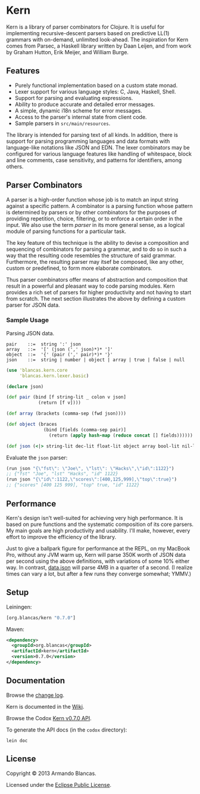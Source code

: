 # Kern

Kern is a library of parser combinators for Clojure. It is useful for 
implementing recursive-descent parsers based on predictive LL(1) grammars 
with on-demand, unlimited look-ahead. The inspiration for Kern comes from 
Parsec, a Haskell library written by Daan Leijen,  and from work by Graham 
Hutton, Erik Meijer, and William Burge.

## Features

* Purely functional implementation based on a custom state monad.
* Lexer support for various language styles: C, Java, Haskell, Shell.
* Support for parsing and evaluating expressions.
* Ability to produce accurate and detailed error messages.
* A simple, dynamic i18n scheme for error messages.
* Access to the parser's internal state from client code.
* Sample parsers in `src/main/resources`.

The library is intended for parsing text of all kinds. In addition, there
is support for parsing programming languages and data formats with language-like
notations like JSON and EDN. The lexer combinators may be configured
for various language features like handling of whitespace, block and line comments,
case sensitivity, and patterns for identifiers, among others.


## Parser Combinators

A parser is a high-order function whose job is to match an input string against 
a specific pattern. A combinator is a parsing function whose 
pattern is determined by parsers or by other combinators for the purposes 
of providing repetition, choice, filtering, or to enforce a certain order in the input.
We also use the term *parser* in its more general sense, as a logical module of 
parsing functions for a particular task.

The key feature of this technique is the ability to devise a composition and
sequencing of combinators for parsing a grammar, and to do so in such a way
that the resulting code resembles the structure of said grammar. Furthermore,
the resulting parser may itsef be composed, like any other, custom or predefined,
 to form more elaborate combinators.

Thus parser combinators offer means of abstraction and composition
that result in a powerful and pleasant way to code parsing modules. Kern provides
a rich set of parsers for higher productivity and not having to start from scratch.
The next section illustrates the above by defining a custom parser for JSON data. 

### Sample Usage

Parsing JSON data.

    pair    ::=  string ':' json
    array   ::=  '[' (json (',' json)*)* ']'
    object  ::=  '{' (pair (',' pair)*)* '}'
    json    ::=  string | number | object | array | true | false | null

```clojure
(use 'blancas.kern.core
     'blancas.kern.lexer.basic)

(declare json)

(def pair (bind [f string-lit _ colon v json]
            (return [f v])))

(def array (brackets (comma-sep (fwd json))))

(def object (braces
              (bind [fields (comma-sep pair)]
                (return (apply hash-map (reduce concat [] fields))))))

(def json (<|> string-lit dec-lit float-lit object array bool-lit nil-lit))
```

Evaluate the `json` parser:

```clojure
(run json "{\"fst\": \"Joe\", \"lst\": \"Hacks\",\"id\":1122}")
;; {"fst" "Joe", "lst" "Hacks", "id" 1122}
(run json "{\"id\":1122,\"scores\":[400,125,999],\"top\":true}")
;; {"scores" [400 125 999], "top" true, "id" 1122}
```

## Performance

Kern's design isn't well-suited for achieving very high performance. It is based
on pure functions and the systematic composition of its core parsers. My main
goals are high productivity and usability. I'll make, however, every effort
to improve the efficiency of the library.

Just to give a ballpark figure for performance at the REPL, on my MacBook Pro, 
without any JVM warm up, Kern will parse 350K worth of JSON data per second 
using the above definitions, with variations of some 10% either way. In contrast, 
[data.json](https://github.com/clojure/data.json) will parse 4MB in a quarter
of a second. (I realize times can vary a lot, but after a few runs they
converge somewhat; YMMV.)

## Setup

Leiningen:

```clojure
[org.blancas/kern "0.7.0"]
```

Maven:

```xml
<dependency>
  <groupId>org.blancas</groupId>
  <artifactId>kern</artifactId>
  <version>0.7.0</version>
</dependency>
```

## Documentation

Browse the [change log](https://github.com/blancas/kern/wiki/Change-Log).

Kern is documented in the [Wiki](https://github.com/blancas/kern/wiki).

Browse the Codox [Kern v0.7.0 API](http://blancas.github.com/kern).

To generate the API docs (in the `codox` directory):

    lein doc

## License

Copyright © 2013 Armando Blancas.

Licensed under the [Eclipse Public License](http://www.eclipse.org/legal/epl-v10.html).
